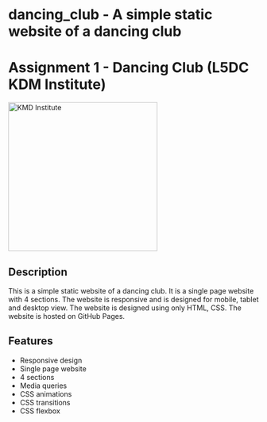 # dancing_club - A simple static website of a dancing club
<h1> Assignment 1 - Dancing Club (L5DC KDM Institute) </h1>

<img src="https://tse2.mm.bing.net/th?id=OIP.e6-5wtpyd_I1ZTgw7XYvbgAAAA&pid=Api" alt="KMD Institute" width="300" height="auto">

## Description
This is a simple static website of a dancing club. It is a single page website with 4 sections. The website is responsive and is designed for mobile, tablet and desktop view. The website is designed using only HTML, CSS. The website is hosted on GitHub Pages.

## Features
- Responsive design
- Single page website
- 4 sections
- Media queries
- CSS animations
- CSS transitions
- CSS flexbox